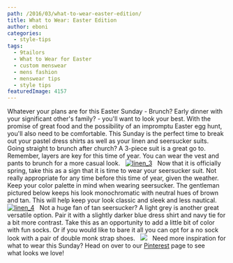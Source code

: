 ```yaml
---
path: /2016/03/what-to-wear-easter-edition/
title: What to Wear: Easter Edition
author: eboni
categories: 
  - style-tips
tags: 
  - 9tailors
  - What to Wear for Easter
  - custom menswear
  - mens fashion
  - menswear tips
  - style tips
featuredImage: 4157
---
```

Whatever your plans are for this Easter Sunday - Brunch? Early dinner with your significant other's family? - you'll want to look your best. With the promise of great food and the possibility of an impromptu Easter egg hunt, you'll also need to be comfortable. This Sunday is the perfect time to break out your pastel dress shirts as well as your linen and seersucker suits. Going straight to brunch after church? A 3-piece suit is a great go to. Remember, layers are key for this time of year. You can wear the vest and pants to brunch for a more casual look.   [![linen_3](http://blog.9tailors.com/uploads/linen_3.jpg)](http://blog.9tailors.com/uploads/linen_3.jpg)   Now that it is officially spring, take this as a sign that it is time to wear your seersucker suit. Not really appropriate for any time before this time of year, given the weather. Keep your color palette in mind when wearing seersucker. The gentleman pictured below keeps his look monochromatic with neutral hues of brown and tan. This will help keep your look classic and sleek and less nautical.   [![linen_4](http://blog.9tailors.com/uploads/linen_4.jpg)](http://blog.9tailors.com/uploads/linen_4.jpg)   Not a huge fan of tan seersucker? A light grey is another great versatile option. Pair it with a slightly darker blue dress shirt and navy tie for a bit more contrast. Take this as an opportunity to add a little bit of color with fun socks. Or if you would like to bare it all you can opt for a no sock look with a pair of double monk strap shoes.   ![](https://s-media-cache-ak0.pinimg.com/564x/84/d6/1f/84d61f8d537eb8cc2e0c0320fba5dfe0.jpg)   Need more inspiration for what to wear this Sunday? Head on over to our [Pinterest](https://www.pinterest.com/9tailors/summer-suiting/) page to see what looks we love!